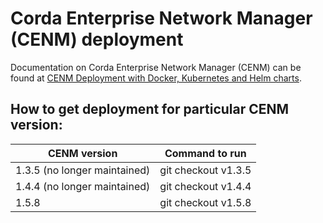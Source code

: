 # Corda Enterprise Network Manager (CENM) deployment

Documentation on Corda Enterprise Network Manager (CENM) can be found at [CENM Deployment with Docker, Kubernetes and Helm charts](https://docs.r3.com/en/platform/corda/1.5/cenm/deployment-kubernetes.html).

## How to get deployment for particular CENM version:

| CENM version                 | Command to run      |
|------------------------------|---------------------|
| 1.3.5 (no longer maintained) | git checkout v1.3.5 |
| 1.4.4 (no longer maintained) | git checkout v1.4.4 |
| 1.5.8                        | git checkout v1.5.8 |


